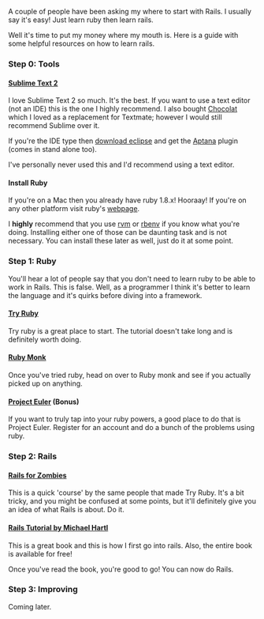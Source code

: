 A couple of people have been asking my where to start with Rails. I usually say it's easy! Just learn ruby then learn rails.

Well it's time to put my money where my mouth is. Here is a guide with some helpful resources on how to learn rails.

<!-- more -->

### Step 0: Tools

#### [Sublime Text 2](http://www.sublimetext.com/2)

I love Sublime Text 2 so much. It's the best. If you want to use a text editor (not an IDE) this is the one I highly recommend. I also bought [Chocolat](http://chocolatapp.com/) which I loved as a replacement for Textmate; however I would still recommend Sublime over it.

If you're the IDE type then [download eclipse](http://www.eclipse.org/downloads/packages/eclipse-classic-42/junor) and get the [Aptana](http://www.aptana.com/) plugin (comes in stand alone too). 

I've personally never used this and I'd recommend using a text editor.

#### Install Ruby

If you're on a Mac then you already have ruby 1.8.x! Hooraay! If you're on any other platform visit ruby's [webpage](http://www.ruby-lang.org/en/).

I **highly** recommend that you use [rvm](https://rvm.io/rvm/install/) or [rbenv](https://github.com/sstephenson/rbenv) if you know what you're doing. Installing either one of those can be daunting task and is not necessary. You can install these later as well, just do it at some point.

### Step 1: Ruby

You'll hear a lot of people say that you don't need to learn ruby to be able to work in Rails. This is false. Well, as a programmer I think it's better to learn the language and it's quirks before diving into a framework.

#### [Try Ruby](http://tryruby.org/levels/1/challenges/0)

Try ruby is a great place to start. The tutorial doesn't take long and is definitely worth doing.

#### [Ruby Monk](http://rubymonk.com/)

Once you've tried ruby, head on over to Ruby monk and see if you actually picked up on anything.

#### [Project Euler](http://projecteuler.net/) (Bonus)

If you want to truly tap into your ruby powers, a good place to do that is Project Euler. Register for an account and do a bunch of the problems using ruby.

### Step 2: Rails

#### [Rails for Zombies](http://railsforzombies.org/)

This is a quick 'course' by the same people that made Try Ruby. It's a bit tricky, and you might be confused at some points, but it'll definitely give you an idea of what Rails is about. Do it.

#### [Rails Tutorial by Michael Hartl](http://ruby.railstutorial.org/ruby-on-rails-tutorial-book)

This is a great book and this is how I first go into rails. Also, the entire book is available for free!

Once you've read the book, you're good to go! You can now do Rails.

### Step 3: Improving

Coming later.
